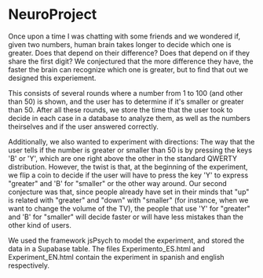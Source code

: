 # NeuroProject

Once upon a time I was chatting with some friends and we wondered if, given two numbers, human brain takes longer to decide which one is greater. Does that depend on their difference? Does that depend on if they share the first digit? We conjectured that the more difference they have, the faster the brain can recognize which one is greater, but to find that out we designed this experiement.

This consists of several rounds where a number from 1 to 100 (and other than 50) is shown, and the user has to determine if it's smaller or greater than 50. After all these rounds, we store the time that the user took to decide in each case in a database to analyze them, as well as the numbers theirselves and if the user answered correctly.

Additionally, we also wanted to experiment with directions: The way that the user tells if the number is greater or smaller than 50 is by pressing the keys 'B' or 'Y', which are one right above the other in the standard QWERTY distribution. However, the twist is that, at the beginning of the experiment, we flip a coin to decide if the user will have to press the key 'Y' to express "greater" and 'B' for "smaller" or the other way around. Our second conjecture was that, since people already have set in their minds that "up" is related with "greater" and "down" with "smaller" (for instance, when we want to change the volume of the TV), the people that use 'Y' for "greater" and 'B' for "smaller" will decide faster or will have less mistakes than the other kind of users.

We used the framework jsPsych to model the experiment, and stored the data in a Supabase table. The files Experimento_ES.html and Experiment_EN.html contain the experiment in spanish and english respectively.
